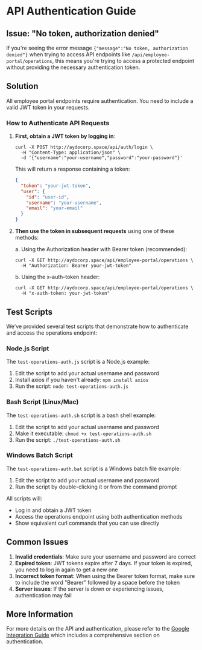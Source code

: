 # API Authentication Guide

## Issue: "No token, authorization denied"

If you're seeing the error message `{"message":"No token, authorization denied"}` when trying to access API endpoints like `/api/employee-portal/operations`, this means you're trying to access a protected endpoint without providing the necessary authentication token.

## Solution

All employee portal endpoints require authentication. You need to include a valid JWT token in your requests.

### How to Authenticate API Requests

1. **First, obtain a JWT token by logging in**:
   ```
   curl -X POST http://aydocorp.space/api/auth/login \
     -H "Content-Type: application/json" \
     -d '{"username":"your-username","password":"your-password"}'
   ```

   This will return a response containing a token:
   ```json
   {
     "token": "your-jwt-token",
     "user": {
       "id": "user-id",
       "username": "your-username",
       "email": "your-email"
     }
   }
   ```

2. **Then use the token in subsequent requests** using one of these methods:

   a. Using the Authorization header with Bearer token (recommended):
   ```
   curl -X GET http://aydocorp.space/api/employee-portal/operations \
     -H "Authorization: Bearer your-jwt-token"
   ```

   b. Using the x-auth-token header:
   ```
   curl -X GET http://aydocorp.space/api/employee-portal/operations \
     -H "x-auth-token: your-jwt-token"
   ```

## Test Scripts

We've provided several test scripts that demonstrate how to authenticate and access the operations endpoint:

### Node.js Script

The `test-operations-auth.js` script is a Node.js example:

1. Edit the script to add your actual username and password
2. Install axios if you haven't already: `npm install axios`
3. Run the script: `node test-operations-auth.js`

### Bash Script (Linux/Mac)

The `test-operations-auth.sh` script is a bash shell example:

1. Edit the script to add your actual username and password
2. Make it executable: `chmod +x test-operations-auth.sh`
3. Run the script: `./test-operations-auth.sh`

### Windows Batch Script

The `test-operations-auth.bat` script is a Windows batch file example:

1. Edit the script to add your actual username and password
2. Run the script by double-clicking it or from the command prompt

All scripts will:
- Log in and obtain a JWT token
- Access the operations endpoint using both authentication methods
- Show equivalent curl commands that you can use directly

## Common Issues

1. **Invalid credentials**: Make sure your username and password are correct
2. **Expired token**: JWT tokens expire after 7 days. If your token is expired, you need to log in again to get a new one
3. **Incorrect token format**: When using the Bearer token format, make sure to include the word "Bearer" followed by a space before the token
4. **Server issues**: If the server is down or experiencing issues, authentication may fail

## More Information

For more details on the API and authentication, please refer to the [Google Integration Guide](./GOOGLE_INTEGRATION_GUIDE.md#authentication) which includes a comprehensive section on authentication.
